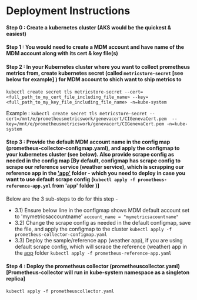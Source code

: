 # Deployment Instructions

#### Step 0 : Create a kubernetes cluster (AKS would be the quickest & easiest)

#### Step 1 : You would need to create a MDM account and have name of the MDM account along with its cert & key file(s)

#### Step 2 : In your Kubernetes cluster where you want to collect prometheus metrics from, create kubernetes secret (called ```metricstore-secret``` [see below for example] ) for MDM account to shich want to ship metrics to

```kubectl create secret tls metricstore-secret --cert=<full_path_to_my_cert_file_including_file_name> --key=<full_path_to_my_key_file_including_file_name> -n=kube-system```

Example :
```kubectl create secret tls metricstore-secret --cert=/mnt/e/prometheusmetricswork/genevacert/CIGenevaCert.pem  --key=/mnt/e/prometheusmetricswork/genevacert/CIGenevaCert.pem -n=kube-system```

#### Step 3 : Provide the default MDM account name in the config map (prometheus-collector-configmap.yaml), and apply the configmap to your kubernetes cluster (see below). Also provide scrape config as needed in the config map [By default, configmap has scrape config to scrape our reference service (weather service), which is scrapping our reference app in the ['app'](../app/prometheus-reference-app.yaml) folder - which you need to deploy in case you want to use default scrape config (```kubectl apply -f prometheus-reference-app.yml``` from 'app' folder )]

Below are the 3 sub-steps to do for this step -

- 3.1) Ensure below line in the configmap shows MDM default account set to 'mymetricsaccountname'
```account_name = "mymetricsacountname"```
- 3.2) Change the scrape config as needed in the default configmap, save the file, and apply the configmap to the cluster
```kubectl apply -f prometheus-collector-configmap.yaml```
- 3.3) Deploy the sample/reference app (weather app), if you are using default scrape config, which will scraoe the reference (weather) app in the [app](../app/prometheus-reference-app.yaml) folder
```kubectl apply -f prometheus-reference-app.yaml```

#### Step 4 : Deploy the prometheus collector (prometheuscollector.yaml) [Prometheus-collector will run in kube-system namespace as a singleton replica]
```kubectl apply -f prometheuscollector.yaml```
